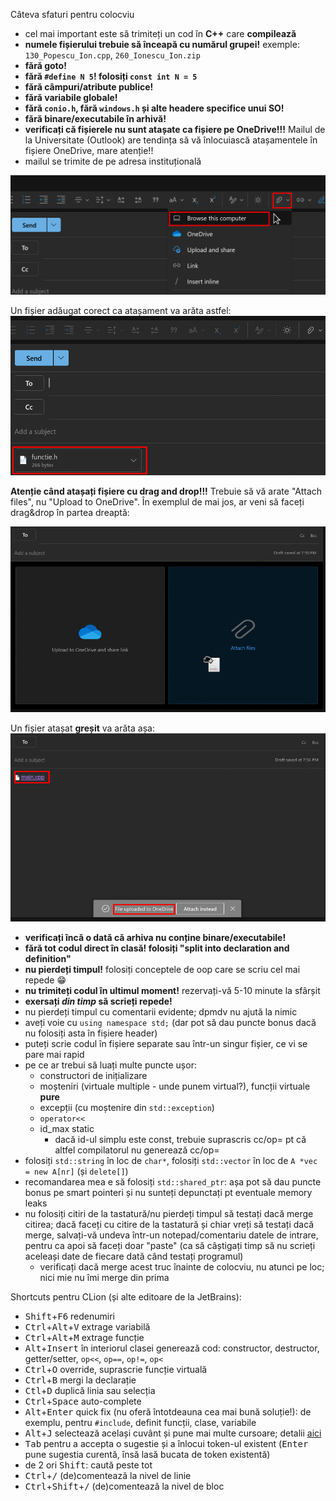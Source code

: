 Câteva sfaturi pentru colocviu
- cel mai important este să trimiteți un cod în **C++** care **compilează**
- **numele fișierului trebuie să înceapă cu numărul grupei!** exemple: `130_Popescu_Ion.cpp`, `260_Ionescu_Ion.zip`
- **fără goto!**
- **fără `#define N 5`! folosiți `const int N = 5`**
- **fără câmpuri/atribute publice!**
- **fără variabile globale!**
- **fără `conio.h`, fără `windows.h` și alte headere specifice unui SO!**
- **fără binare/executabile în arhivă!**
- **verificați că fișierele nu sunt atașate ca fișiere pe OneDrive!!!** Mailul de la Universitate (Outlook)
  are tendința să vă înlocuiască atașamentele în fișiere OneDrive, mare atenție!!
- mailul se trimite de pe adresa instituțională

![](img/colocviu_p0.png)

Un fișier adăugat corect ca atașament va arăta astfel:
![](img/colocviu_p1.png)

**Atenție când atașați fișiere cu drag and drop!!!** Trebuie să vă arate "Attach files", nu "Upload to OneDrive".
În exemplul de mai jos, ar veni să faceți drag&drop în partea dreaptă:

![](img/colocviu_p2.png)

Un fișier atașat **greșit** va arăta așa:
![](img/colocviu_p3.png)

- **verificați încă o dată că arhiva nu conține binare/executabile!**
- **fără tot codul direct în clasă! folosiți "split into declaration and definition"**
- **nu pierdeți timpul!** folosiți conceptele de oop care se scriu cel mai repede 😁
- **nu trimiteți codul în ultimul moment!** rezervați-vă 5-10 minute la sfârșit
- **exersați _din timp_ să scrieți repede!**
- nu pierdeți timpul cu comentarii evidente; dpmdv nu ajută la nimic
- aveți voie cu `using namespace std;` (dar pot să dau puncte bonus dacă nu folosiți asta în fișiere header)
- puteți scrie codul în fișiere separate sau într-un singur fișier, ce vi se pare mai rapid
- pe ce ar trebui să luați multe puncte ușor:
  - constructori de inițializare
  - moșteniri (virtuale multiple - unde punem virtual?), funcții virtuale **pure**
  - excepții (cu moștenire din `std::exception`)
  - `operator<<`
  - id_max static
    - dacă id-ul simplu este const, trebuie suprascris cc/op= pt că altfel compilatorul nu generează cc/op=
- folosiți `std::string` în loc de `char*`, folosiți `std::vector` în loc de `A *vec = new A[nr]` (și `delete[]`)
- recomandarea mea e să folosiți `std::shared_ptr`: așa pot să dau puncte bonus pe smart pointeri și nu sunteți depunctați pt eventuale memory leaks
- nu folosiți citiri de la tastatură/nu pierdeți timpul să testați dacă merge citirea; dacă faceți cu citire de la tastatură și chiar vreți să testați dacă merge, salvați-vă undeva într-un notepad/comentariu datele de intrare, pentru ca apoi să faceți doar "paste"
  (ca să câștigați timp să nu scrieți aceleași date de fiecare dată când testați programul)
  - verificați dacă merge acest truc înainte de colocviu, nu atunci pe loc; nici mie nu îmi merge din prima

Shortcuts pentru CLion (și alte editoare de la JetBrains):
- <kbd>Shift</kbd>+<kbd>F6</kbd> redenumiri
- <kbd>Ctrl</kbd>+<kbd>Alt</kbd>+<kbd>V</kbd> extrage variabilă
- <kbd>Ctrl</kbd>+<kbd>Alt</kbd>+<kbd>M</kbd> extrage funcție
- <kbd>Alt</kbd>+<kbd>Insert</kbd> în interiorul clasei generează cod: constructor, destructor, getter/setter, `op<<`, `op==`, `op!=`, `op<`
- <kbd>Ctrl</kbd>+<kbd>O</kbd> override, suprascrie funcție virtuală
- <kbd>Ctrl</kbd>+<kbd>B</kbd> mergi la declarație
- <kbd>Ctl</kbd>+<kbd>D</kbd> duplică linia sau selecția
- <kbd>Ctrl</kbd>+<kbd>Space</kbd> auto-complete
- <kbd>Alt</kbd>+<kbd>Enter</kbd> quick fix (nu oferă întotdeauna cea mai bună soluție!): de exemplu, pentru `#include`, definit funcții, clase, variabile
- <kbd>Alt</kbd>+<kbd>J</kbd> selectează același cuvânt și pune mai multe cursoare; detalii [aici](https://www.jetbrains.com/help/clion/multicursor.html#column_selection)
- <kbd>Tab</kbd> pentru a accepta o sugestie și a înlocui token-ul existent (<kbd>Enter</kbd> pune sugestia curentă, însă lasă bucata de token existentă)
- de 2 ori <kbd>Shift</kbd>: caută peste tot
- <kbd>Ctrl</kbd>+<kbd>/</kbd> (de)comentează la nivel de linie
- <kbd>Ctrl</kbd>+<kbd>Shift</kbd>+<kbd>/</kbd> (de)comentează la nivel de bloc
